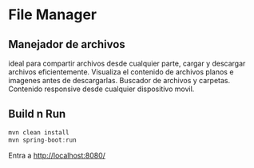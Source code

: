 # File Manager
## Manejador de archivos
ideal para compartir archivos desde cualquier parte, cargar y descargar archivos eficientemente. Visualiza el contenido de archivos planos e imagenes antes de descargarlas.
Buscador de archivos y carpetas.
Contenido responsive desde cualquier dispositivo movil.

## Build n Run
```java
mvn clean install
mvn spring-boot:run
```

Entra a [http://localhost:8080/](http://localhost:8080/)





